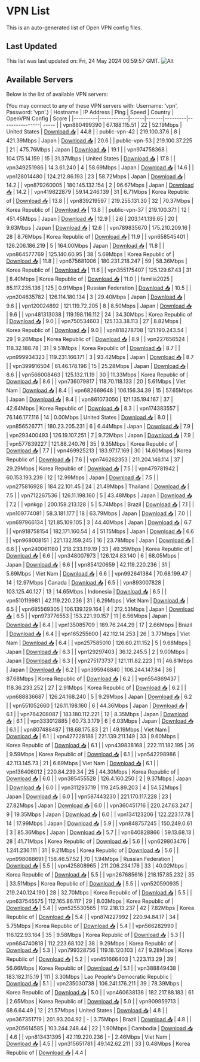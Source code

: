 # VPN List

This is an auto-generated list of Open VPN config files.

## Last Updated

This list was last updated on: Fri, 24 May 2024 06:59:57 GMT.
![Alt](https://repobeats.axiom.co/api/embed/186b98318ef1479477931607c1ad7d823f12451f.svg "Repobeats analytics image")

## Available Servers

Below is the list of available VPN servers:

(You may connect to any of these VPN servers with: Username: 'vpn', Password: 'vpn'.)
| Hostname | IP Address | Ping | Speed | Country | OpenVPN Config | Score |
|----------|------------|------|-------|---------|----------------| ----- |
| vpn880499390 | 67.188.115.51 | 22 | 52.19Mbps | United States | [Download 📥](./configs/server_0_US.ovpn) | 44.8 |
| public-vpn-42 | 219.100.37.6 | 8 | 421.39Mbps | Japan | [Download 📥](./configs/server_1_JP.ovpn) | 20.6 |
| public-vpn-53 | 219.100.37.225 | 21 | 475.76Mbps | Japan | [Download 📥](./configs/server_2_JP.ovpn) | 19.1 |
| vpn974758368 | 104.175.14.159 | 15 | 31.37Mbps | United States | [Download 📥](./configs/server_3_US.ovpn) | 17.8 |
| vpn349251986 | 14.3.61.240 | 4 | 58.69Mbps | Japan | [Download 📥](./configs/server_4_JP.ovpn) | 14.6 |
| vpn128014480 | 124.212.86.193 | 23 | 58.72Mbps | Japan | [Download 📥](./configs/server_5_JP.ovpn) | 14.2 |
| vpn879260005 | 180.145.132.154 | 2 | 96.67Mbps | Japan | [Download 📥](./configs/server_6_JP.ovpn) | 14.2 |
| vpn419822879 | 59.14.246.139 | 31 | 6.71Mbps | Korea Republic of | [Download 📥](./configs/server_7_KR.ovpn) | 13.8 |
| vpn839219597 | 219.255.131.30 | 32 | 70.37Mbps | Korea Republic of | [Download 📥](./configs/server_8_KR.ovpn) | 13.8 |
| public-vpn-37 | 219.100.37.1 | 12 | 451.45Mbps | Japan | [Download 📥](./configs/server_9_JP.ovpn) | 12.9 |
| 2i6 | 203.141.139.65 | 20 | 9.63Mbps | Japan | [Download 📥](./configs/server_10_JP.ovpn) | 12.6 |
| vpn789835670 | 175.210.209.16 | 28 | 8.76Mbps | Korea Republic of | [Download 📥](./configs/server_11_KR.ovpn) | 11.9 |
| vpn658545401 | 126.206.186.219 | 5 | 164.00Mbps | Japan | [Download 📥](./configs/server_12_JP.ovpn) | 11.8 |
| vpn864577769 | 125.140.60.95 | 38 | 5.69Mbps | Korea Republic of | [Download 📥](./configs/server_13_KR.ovpn) | 11.8 |
| vpn675681006 | 180.231.218.247 | 59 | 58.36Mbps | Korea Republic of | [Download 📥](./configs/server_14_KR.ovpn) | 11.6 |
| vpn355175407 | 125.129.67.43 | 31 | 8.40Mbps | Korea Republic of | [Download 📥](./configs/server_15_KR.ovpn) | 11.0 |
| familia2025 | 85.117.235.136 | 125 | 0.91Mbps | Russian Federation | [Download 📥](./configs/server_16_RU.ovpn) | 10.5 |
| vpn204635782 | 126.114.180.134 | 3 | 29.40Mbps | Japan | [Download 📥](./configs/server_17_JP.ovpn) | 9.6 |
| vpn120024892 | 121.119.72.205 | 8 | 8.50Mbps | Japan | [Download 📥](./configs/server_18_JP.ovpn) | 9.6 |
| vpn481313038 | 119.198.116.112 | 24 | 34.30Mbps | Korea Republic of | [Download 📥](./configs/server_19_KR.ovpn) | 9.0 |
| vpn750534603 | 125.133.38.113 | 27 | 8.82Mbps | Korea Republic of | [Download 📥](./configs/server_20_KR.ovpn) | 9.0 |
| vpn818278708 | 121.190.243.54 | 29 | 9.26Mbps | Korea Republic of | [Download 📥](./configs/server_21_KR.ovpn) | 8.9 |
| vpn227656524 | 118.32.188.78 | 31 | 9.51Mbps | Korea Republic of | [Download 📥](./configs/server_22_KR.ovpn) | 8.7 |
| vpn999934323 | 119.231.166.171 | 3 | 93.42Mbps | Japan | [Download 📥](./configs/server_23_JP.ovpn) | 8.7 |
| vpn399916504 | 61.46.178.196 | 15 | 25.28Mbps | Japan | [Download 📥](./configs/server_24_JP.ovpn) | 8.6 |
| vpn566008463 | 125.132.11.19 | 30 | 11.33Mbps | Korea Republic of | [Download 📥](./configs/server_25_KR.ovpn) | 8.6 |
| vpn736079817 | 118.70.118.133 | 20 | 5.61Mbps | Viet Nam | [Download 📥](./configs/server_26_VN.ovpn) | 8.4 |
| vpn682669648 | 106.156.34.39 | 15 | 57.65Mbps | Japan | [Download 📥](./configs/server_27_JP.ovpn) | 8.4 |
| vpn861073050 | 121.135.194.167 | 37 | 42.64Mbps | Korea Republic of | [Download 📥](./configs/server_28_KR.ovpn) | 8.3 |
| vpn174383557 | 76.146.177.116 | 14 | 0.00Mbps | United States | [Download 📥](./configs/server_29_US.ovpn) | 8.0 |
| vpn856526771 | 180.23.205.231 | 6 | 6.44Mbps | Japan | [Download 📥](./configs/server_30_JP.ovpn) | 7.9 |
| vpn293400493 | 126.19.107.251 | 7 | 9.72Mbps | Japan | [Download 📥](./configs/server_31_JP.ovpn) | 7.9 |
| vpn577839227 | 121.88.240.76 | 35 | 9.35Mbps | Korea Republic of | [Download 📥](./configs/server_32_KR.ovpn) | 7.7 |
| vpn469925213 | 183.97.17.169 | 30 | 14.60Mbps | Korea Republic of | [Download 📥](./configs/server_33_KR.ovpn) | 7.6 |
| vpn746262353 | 211.204.146.114 | 37 | 29.29Mbps | Korea Republic of | [Download 📥](./configs/server_34_KR.ovpn) | 7.5 |
| vpn479781942 | 60.153.193.239 | 12 | 12.99Mbps | Japan | [Download 📥](./configs/server_35_JP.ovpn) | 7.5 |
| vpn275816928 | 184.22.101.45 | 24 | 21.49Mbps | Thailand | [Download 📥](./configs/server_36_TH.ovpn) | 7.5 |
| vpn712267536 | 126.11.198.160 | 5 | 43.48Mbps | Japan | [Download 📥](./configs/server_37_JP.ovpn) | 7.2 |
| vpnkgp | 200.158.213.128 | 5 | 5.74Mbps | Brazil | [Download 📥](./configs/server_38_BR.ovpn) | 7.1 |
| vpn109774081 | 58.3.181.177 | 18 | 63.79Mbps | Japan | [Download 📥](./configs/server_39_JP.ovpn) | 7.0 |
| vpn697966134 | 121.85.109.105 | 3 | 44.40Mbps | Japan | [Download 📥](./configs/server_40_JP.ovpn) | 6.7 |
| vpn918758154 | 182.171.160.54 | 4 | 51.15Mbps | Japan | [Download 📥](./configs/server_41_JP.ovpn) | 6.6 |
| vpn968008151 | 221.132.159.245 | 16 | 23.78Mbps | Japan | [Download 📥](./configs/server_42_JP.ovpn) | 6.6 |
| vpn240061180 | 218.233.119.19 | 33 | 49.35Mbps | Korea Republic of | [Download 📥](./configs/server_43_KR.ovpn) | 6.6 |
| vpn348007973 | 126.124.83.140 | 6 | 68.05Mbps | Japan | [Download 📥](./configs/server_44_JP.ovpn) | 6.6 |
| vpn854120659 | 42.119.220.236 | 31 | 5.69Mbps | Viet Nam | [Download 📥](./configs/server_45_VN.ovpn) | 6.6 |
| vpn992641384 | 70.68.199.47 | 14 | 12.97Mbps | Canada | [Download 📥](./configs/server_46_CA.ovpn) | 6.5 |
| vpn893007828 | 103.125.40.127 | 13 | 14.65Mbps | Indonesia | [Download 📥](./configs/server_47_ID.ovpn) | 6.5 |
| vpn510119981 | 42.119.220.236 | 31 | 6.29Mbps | Viet Nam | [Download 📥](./configs/server_48_VN.ovpn) | 6.5 |
| vpn685569305 | 106.139.129.164 | 4 | 212.53Mbps | Japan | [Download 📥](./configs/server_49_JP.ovpn) | 6.5 |
| vpn973776553 | 153.221.90.157 | 11 | 6.56Mbps | Japan | [Download 📥](./configs/server_50_JP.ovpn) | 6.4 |
| vpn135085709 | 189.76.244.29 | 17 | 2.66Mbps | Brazil | [Download 📥](./configs/server_51_BR.ovpn) | 6.4 |
| vpn165255600 | 42.112.14.253 | 26 | 3.77Mbps | Viet Nam | [Download 📥](./configs/server_52_VN.ovpn) | 6.4 |
| vpn257585010 | 126.60.211.152 | 5 | 9.68Mbps | Japan | [Download 📥](./configs/server_53_JP.ovpn) | 6.3 |
| vpn129297403 | 36.12.245.5 | 2 | 9.00Mbps | Japan | [Download 📥](./configs/server_54_JP.ovpn) | 6.3 |
| vpn275173737 | 121.111.82.223 | 11 | 46.81Mbps | Japan | [Download 📥](./configs/server_55_JP.ovpn) | 6.2 |
| vpn395946840 | 106.244.147.84 | 36 | 87.68Mbps | Korea Republic of | [Download 📥](./configs/server_56_KR.ovpn) | 6.2 |
| vpn554869437 | 118.36.233.252 | 27 | 2.91Mbps | Korea Republic of | [Download 📥](./configs/server_57_KR.ovpn) | 6.2 |
| vpn688836687 | 126.24.168.240 | 5 | 9.29Mbps | Japan | [Download 📥](./configs/server_58_JP.ovpn) | 6.2 |
| vpn551052660 | 126.11.198.160 | 6 | 44.36Mbps | Japan | [Download 📥](./configs/server_59_JP.ovpn) | 6.1 |
| vpn764208087 | 183.180.112.221 | 12 | 8.35Mbps | Japan | [Download 📥](./configs/server_60_JP.ovpn) | 6.1 |
| vpn333012885 | 60.73.3.179 | 6 | 6.03Mbps | Japan | [Download 📥](./configs/server_61_JP.ovpn) | 6.1 |
| vpn807488487 | 118.68.175.83 | 21 | 49.19Mbps | Viet Nam | [Download 📥](./configs/server_62_VN.ovpn) | 6.1 |
| vpn427228188 | 221.139.211.149 | 33 | 9.60Mbps | Korea Republic of | [Download 📥](./configs/server_63_KR.ovpn) | 6.1 |
| vpn439838168 | 222.111.182.195 | 36 | 9.59Mbps | Korea Republic of | [Download 📥](./configs/server_64_KR.ovpn) | 6.1 |
| vpn542298986 | 42.113.145.73 | 21 | 6.69Mbps | Viet Nam | [Download 📥](./configs/server_65_VN.ovpn) | 6.1 |
| vpn136406012 | 220.84.239.34 | 25 | 44.30Mbps | Korea Republic of | [Download 📥](./configs/server_66_KR.ovpn) | 6.0 |
| vpn385455528 | 126.4.160.250 | 2 | 9.37Mbps | Japan | [Download 📥](./configs/server_67_JP.ovpn) | 6.0 |
| vpn311293719 | 119.245.89.203 | 4 | 54.52Mbps | Japan | [Download 📥](./configs/server_68_JP.ovpn) | 6.0 |
| vpn587443230 | 221.170.117.228 | 23 | 27.82Mbps | Japan | [Download 📥](./configs/server_69_JP.ovpn) | 6.0 |
| vpn360451716 | 220.247.63.247 | 9 | 19.35Mbps | Japan | [Download 📥](./configs/server_70_JP.ovpn) | 6.0 |
| vpn134123206 | 122.223.17.78 | 14 | 17.99Mbps | Japan | [Download 📥](./configs/server_71_JP.ovpn) | 5.9 |
| vpn848757245 | 150.249.0.61 | 3 | 85.36Mbps | Japan | [Download 📥](./configs/server_72_JP.ovpn) | 5.7 |
| vpn640828866 | 59.13.68.13 | 28 | 41.71Mbps | Korea Republic of | [Download 📥](./configs/server_73_KR.ovpn) | 5.6 |
| vpn629803476 | 1.241.236.111 | 31 | 9.21Mbps | Korea Republic of | [Download 📥](./configs/server_74_KR.ovpn) | 5.6 |
| vpn998088691 | 158.46.57.52 | 70 | 1.94Mbps | Russian Federation | [Download 📥](./configs/server_75_RU.ovpn) | 5.5 |
| vpn425808965 | 211.206.234.176 | 33 | 40.02Mbps | Korea Republic of | [Download 📥](./configs/server_76_KR.ovpn) | 5.5 |
| vpn267685616 | 218.157.85.232 | 35 | 33.51Mbps | Korea Republic of | [Download 📥](./configs/server_77_KR.ovpn) | 5.5 |
| vpn520590935 | 219.240.124.190 | 28 | 32.70Mbps | Korea Republic of | [Download 📥](./configs/server_78_KR.ovpn) | 5.5 |
| vpn637545575 | 112.165.86.117 | 29 | 8.03Mbps | Korea Republic of | [Download 📥](./configs/server_79_KR.ovpn) | 5.4 |
| vpn525530565 | 112.218.13.237 | 42 | 7.82Mbps | Korea Republic of | [Download 📥](./configs/server_80_KR.ovpn) | 5.4 |
| vpn874227992 | 220.94.84.17 | 34 | 5.75Mbps | Korea Republic of | [Download 📥](./configs/server_81_KR.ovpn) | 5.4 |
| vpn566282990 | 116.122.93.164 | 35 | 9.58Mbps | Korea Republic of | [Download 📥](./configs/server_82_KR.ovpn) | 5.3 |
| vpn684740818 | 112.223.68.102 | 38 | 9.29Mbps | Korea Republic of | [Download 📥](./configs/server_83_KR.ovpn) | 5.3 |
| vpn799328756 | 119.18.120.103 | 47 | 9.28Mbps | Korea Republic of | [Download 📥](./configs/server_84_KR.ovpn) | 5.2 |
| vpn451666403 | 1.223.113.29 | 39 | 56.66Mbps | Korea Republic of | [Download 📥](./configs/server_85_KR.ovpn) | 5.1 |
| vpn388849438 | 183.182.115.19 | 111 | 3.30Mbps | Lao People's Democratic Republic | [Download 📥](./configs/server_86_LA.ovpn) | 5.1 |
| vpn235030738 | 106.241.176.211 | 39 | 78.39Mbps | Korea Republic of | [Download 📥](./configs/server_87_KR.ovpn) | 5.0 |
| vpn460638138 | 182.217.88.183 | 61 | 2.65Mbps | Korea Republic of | [Download 📥](./configs/server_88_KR.ovpn) | 5.0 |
| vpn909959713 | 68.6.64.49 | 12 | 21.57Mbps | United States | [Download 📥](./configs/server_89_US.ovpn) | 4.8 |
| vpn367351719 | 201.93.204.92 | - | 3.75Mbps | Brazil | [Download 📥](./configs/server_90_BR.ovpn) | 4.8 |
| vpn205614585 | 103.244.248.44 | 22 | 1.90Mbps | Cambodia | [Download 📥](./configs/server_91_KH.ovpn) | 4.6 |
| vpn813431395 | 42.119.220.236 | - | 2.46Mbps | Viet Nam | [Download 📥](./configs/server_92_VN.ovpn) | 4.5 |
| vpn315651781 | 49.142.62.211 | 33 | 0.48Mbps | Korea Republic of | [Download 📥](./configs/server_93_KR.ovpn) | 4.4 |
